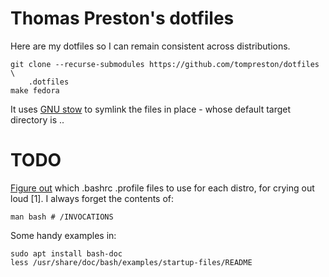 # Thomas Preston's dotfiles
Here are my dotfiles so I can remain consistent across distributions.

    git clone --recurse-submodules https://github.com/tompreston/dotfiles \
        .dotfiles
    make fedora

It uses [GNU stow](https://www.gnu.org/software/stow/manual/stow.html) to
symlink the files in place - whose default target directory is ..

# TODO
[Figure out](https://shreevatsa.wordpress.com/2008/03/30/zshbash-startup-files-loading-order-bashrc-zshrc-etc/)
which .bashrc .profile files to use for each distro, for crying out loud [1]. I
always forget the contents of:

    man bash # /INVOCATIONS

Some handy examples in:

    sudo apt install bash-doc
    less /usr/share/doc/bash/examples/startup-files/README
